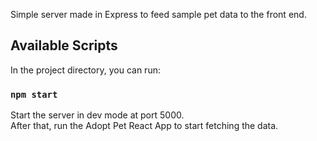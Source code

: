 ﻿Simple server made in Express to feed sample pet data to the front end.

## Available Scripts

In the project directory, you can run:

### `npm start`

Start the server in dev mode at port 5000.<br />
After that, run the Adopt Pet React App to start fetching the data.

